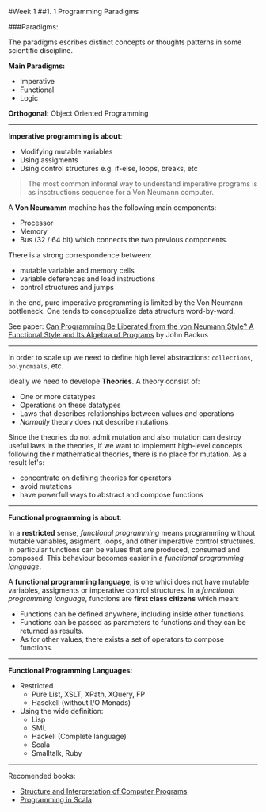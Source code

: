 #Week 1
##1. 1 Programming Paradigms

###Paradigms: 

The paradigms escribes distinct concepts or thoughts patterns in some scientific discipline.

**Main Paradigms:**
	
* Imperative
* Functional
* Logic

**Orthogonal:** Object Oriented Programming

*** 

**Imperative programming is about**:
	
* Modifying mutable variables
* Using assigments
* Using control structures e.g. if-else, loops, breaks, etc

> The most common informal way to understand imperative programs is as insctructions sequence for a Von Neumann computer.

A **Von Neumamm** machine has the following main components:
	
* Processor
* Memory
* Bus (32 / 64 bit) which connects the two previous components.

There is a strong correspondence between:
* mutable variable and memory cells
* variable deferences and load instructions
* control structures and jumps

In the end, pure imperative programming is limited by the Von Neumann bottleneck. One tends to conceptualize data structure word-by-word. 

See paper: [Can Programming Be Liberated from the von Neumann Style? A Functional Style and Its Algebra of Programs](http://www.thocp.net/biographies/papers/backus_turingaward_lecture.pdf) by John Backus

*** 

In order to scale up we need to define high level abstractions: `collections`, `polynomials`, etc.

Ideally we need to develope **Theories**. A theory consist of: 
* One or more datatypes
* Operations on these datatypes
* Laws that describes relationships between values and operations
* *Normally* theory does not describe mutations.

Since the theories do not admit mutation and also mutation can destroy useful laws in the theories, if we want to implement high-level concepts following their mathematical theories, there is no place for mutation. As a result let's:
* concentrate on defining theories for operators
* avoid mutations
* have powerfull ways to abstract and compose functions

***

**Functional programming is about**:

In a **restricted** sense, *functional programming* means programming without mutable variables, asigment, loops, and other imperative control structures. In particular functions can be values that are produced, consumed and composed. This behaviour becomes easier in a *functional programming language*.

A **functional programming language**, is one whici does not have mutable variables, assigments or imperative control structures. In a *functional programming language*, functions are **first class citizens** which mean:
* Functions can be defined anywhere, including inside other functions.
* Functions can be passed as parameters to functions and they can be returned as results.
* As for other values, there exists a set of operators to compose functions.

***

**Functional Programming Languages:**
* Restricted
  * Pure List, XSLT, XPath, XQuery, FP
  * Hasckell (without I/O Monads)
* Using the wide definition:
  * Lisp
  * SML
  * Hackell (Complete language)
  * Scala
  * Smalltalk, Ruby
  
***

Recomended books: 
  * [Structure and Interpretation of Computer Programs](https://www.amazon.co.uk/Structure-Interpretation-Computer-Electrical-Engineering/dp/0262510871)
  * [Programming in Scala](https://www.amazon.co.uk/Programming-Scala-Martin-Odersky/dp/0981531687/ref=sr_1_1?s=books&ie=UTF8&qid=1475074139&sr=1-1&keywords=Programming+in+Scala)













